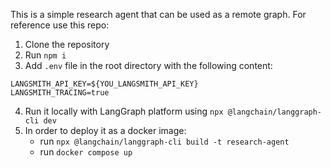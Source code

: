 This is a simple research agent that can be used as a remote graph.
For reference use this repo: 

1. Clone the repository
2. Run `npm i`
3. Add `.env` file in the root directory with the following content:
```
LANGSMITH_API_KEY=${YOU_LANGSMITH_API_KEY}
LANGSMITH_TRACING=true
```
4. Run it locally with LangGraph platform using `npx @langchain/langgraph-cli dev`
5. In order to deploy it as a docker image:
   - run `npx @langchain/langgraph-cli build -t research-agent`
   - run `docker compose up`
